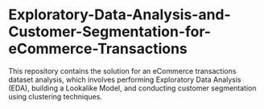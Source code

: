 # Exploratory-Data-Analysis-and-Customer-Segmentation-for-eCommerce-Transactions
This repository contains the solution for an eCommerce transactions dataset analysis, which involves performing Exploratory Data Analysis (EDA), building a Lookalike Model, and conducting customer segmentation using clustering techniques.
